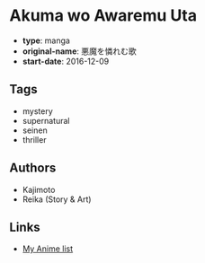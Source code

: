 # Akuma wo Awaremu Uta

-   **type**: manga
-   **original-name**: 悪魔を憐れむ歌
-   **start-date**: 2016-12-09

## Tags

-   mystery
-   supernatural
-   seinen
-   thriller

## Authors

-   Kajimoto
-   Reika (Story & Art)

## Links

-   [My Anime list](https://myanimelist.net/manga/107076/Akuma_wo_Awaremu_Uta)
